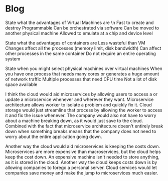 # Blog
 State what the advantages of Virtual Machines are \n
  Fast to create and destroy
  Programmable
    Can be orchestrated via software
  Can be moved to another physical machine
  Allowed to emulate at a chip and device level
 
 State what the advantages of containers are
  Less wasteful than VM
  Changes affect all the processes (memory limit, disk bandwidth)
  Can affect other processes in the same container
  Do not require an entire operating system
  
 
 State when you might select physical machines over virtual machines
  When you have one process that needs many cores or generates a huge amount of network traffic
  Multiple processes that need CPU time
  Not a lot of disk space available
  
 I think the cloud would aid microservices by allowing users to access a or update a microservice whenever and wherever they want. Microservice architecture allows worker to isolate a problem
 and quickly fix it. Cloud storage would just streamline that process by allowing the worker to access it and fix the issue whenever. The company would also not have to worry about
 a machine breaking down, as it would just save to the cloud. Combined with the fact that microservice architecture doesn't entirely break down when something breaks means that the
 company does not need to worry about the entire application going down.
 
 Another way the cloud would aid microservices is keeping the costs down. Microservices are more expensive than macroservices, but the cloud helps keep the cost down. An expensive
 machine isn't needed to store anything, as it is stored in the cloud. Another way the cloud keeps costs down is by allowing companies to forego a personal server. Cloud services
 would let companies save money and make the jump to microservices much easier.
